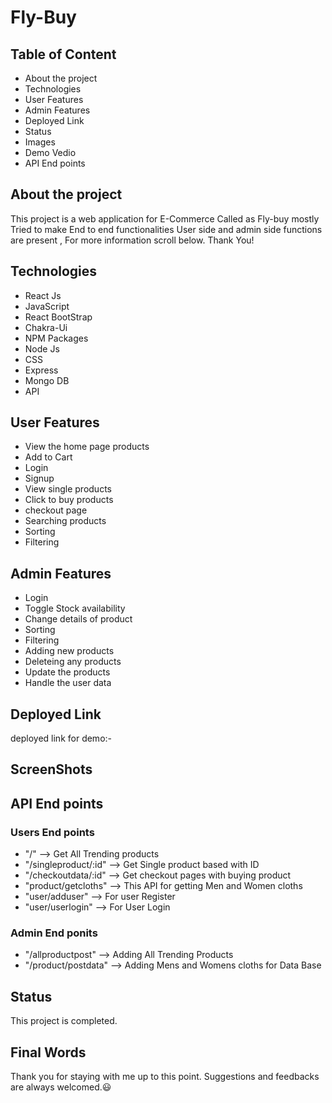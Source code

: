 # Fly-Buy


## Table of Content

- About the project
- Technologies
- User Features
- Admin Features
- Deployed Link
- Status 
- Images 
- Demo Vedio
- API End points


## About the project

This project is a web application for E-Commerce Called as Fly-buy mostly Tried to make End to end functionalities User side and admin side functions are present , For more information scroll below. Thank You!

## Technologies

- React Js
- JavaScript
- React BootStrap
- Chakra-Ui
- NPM Packages
- Node Js
- CSS
- Express
- Mongo DB
- API


## User Features

- View the home page products 
- Add to Cart
- Login 
- Signup 
- View single products
- Click to buy products
- checkout page
- Searching products
- Sorting
- Filtering

## Admin Features

- Login
- Toggle Stock availability
- Change details of product
- Sorting
- Filtering
- Adding new products
- Deleteing any products 
- Update the products
- Handle the user data



## Deployed Link

deployed link for demo:- 



## ScreenShots

## API End points

 ### Users End points

   - "/" --> Get All Trending products
   - "/singleproduct/:id" --> Get Single product based with ID
   - "/checkoutdata/:id" --> Get checkout pages with buying product
   - "product/getcloths" --> This API for getting  Men and Women  cloths
   - "user/adduser" --> For user Register
   - "user/userlogin"  --> For User Login 

 ### Admin End ponits
   
   - "/allproductpost" --> Adding All Trending Products 
   - "/product/postdata" --> Adding Mens and Womens cloths for Data Base


## Status

This project is completed. 
## Final Words

Thank you for staying with me up to this point. Suggestions and feedbacks are always welcomed.😃
